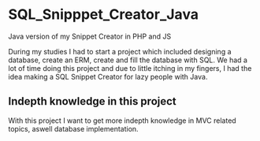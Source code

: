 # SQL_Snipppet_Creator_Java
Java version of my Snippet Creator in PHP and JS

During my studies I had to start a project which included designing a database, create an ERM, create and fill the database with SQL. 
We had a lot of time doing this project and due to little itching in my fingers, I had the idea making a SQL Snippet Creator for lazy people with 
Java.

## Indepth knowledge in this project

With this project I want to get more indepth knowledge in MVC related topics, aswell database implementation.
